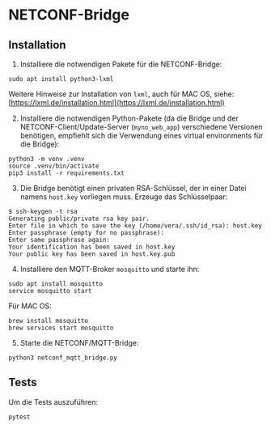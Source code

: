 # NETCONF-Bridge 

## Installation 

1. Installiere die notwendigen Pakete für die NETCONF-Bridge: 

```
sudo apt install python3-lxml
```

   Weitere Hinweise zur Installation von `lxml`, auch für MAC OS, siehe: [https://lxml.de/installation.html](https://lxml.de/installation.html)

2. Installiere die notwendigen Python-Pakete (da die Bridge und der NETCONF-Client/Update-Server (`myno_web_app`) verschiedene Versionen benötigen, empfiehlt sich die Verwendung eines virtual environments für die Bridge):

```
python3 -m venv .venv
source .venv/bin/activate
pip3 install -r requirements.txt
```

3. Die Bridge benötigt einen privaten RSA-Schlüssel, der in einer Datei namens `host.key` vorliegen muss. Erzeuge das Schlüsselpaar:

```
$ ssh-keygen -t rsa
Generating public/private rsa key pair.
Enter file in which to save the key (/home/vera/.ssh/id_rsa): host.key
Enter passphrase (empty for no passphrase): 
Enter same passphrase again: 
Your identification has been saved in host.key
Your public key has been saved in host.key.pub
```

4. Installiere den MQTT-Broker `mosquitto` und starte ihn:

```
sudo apt install mosquitto
service mosquitto start
```

   Für MAC OS:

```
brew install mosquitto
brew services start mosquitto
```

5. Starte die NETCONF/MQTT-Bridge:

```
python3 netconf_mqtt_bridge.py
```

## Tests

Um die Tests auszuführen:

```
pytest
```
